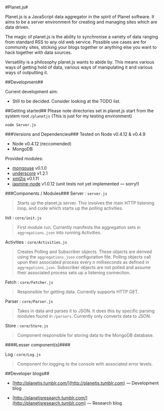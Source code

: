 #Planet.js#

Planet.js is a JavaScript data aggregator in the spirit of Planet software. It aims to be a server environment for creating and managing sites which are data driven.

The magic of planet.js is the ability to synchronise a variety of data ranging from standard RSS to any old web service. Possible use cases are for community sites, sticking your blogs together or anything else you want to hack together with data sources.

Versatility is a philosophy planet.js wants to abide by. This means various ways of getting hold of data, various ways of manipulating it and various ways of outputting it.

##Development##

Current development aim:

* Still to be decided. Consider looking at the TODO list.

##Getting started##
Please note directories set in planet.js start from the system root `/planetjs` (This is just for my testing environment) 

`node Server.js`

###Versions and Dependencies###
Tested on Node v0.4.12 & v0.4.9

* Node v0.4.12 (reccomended)
* MongoDB

Provided modules:

* [mongouse](https://github.com/amark/mongous) v0.1.0
* [underscore](http://documentcloud.github.com/underscore/) v1.2.1
* [xml2js](https://github.com/Leonidas-from-XIV/node-xml2js) v0.1.11
* [jasmine-node](https://github.com/pivotal/jasmine) v1.0.12 (unit tests not yet implemented &mdash; sorry!)

###Components / Modules###
Server : `server.js`  

> Starts up the planet.js server. This involves the main HTTP listening loop, and code which starts up the polling activities.  

Init : `core/init.js`

> First module run. Currently manifests the aggregation sets in `aggregations.json` into running Activities.

Activities : `core/Activities.js`  

> Creates Polling and Subscriber objects. These objects are derived using the `aggregations.json` configuration file. Polling objects call upon their associated process every n milliseconds as defined in `aggregations.json`. Subscriber objects are not polled and assume their associated process sets up a listening connection.

Fetch : `core/Fetcher.js`  

> Responsible for getting data. Currently supports HTTP GET.  

Parser : `core/Parser.js`  

> Takes in data and parses it to JSON. It does this by specific parsing modules found in `/parsers`. Currently only converts data to JSON.  

Store : `core/Store.js`  

> Component responsible for storing data to the MongoDB database.  

####Lesser component(s)####

Log : `core/Log.js`  

> Component for logging to the console with associated error levels.  


##Developer blogs##
* [http://planetjs.tumblr.com/](http://planetjs.tumblr.com) &mdash; Development blog

* [http://planetjsresearch.tumblr.com/](http://planetjsresearch.tumblr.com) &mdash; Research blog